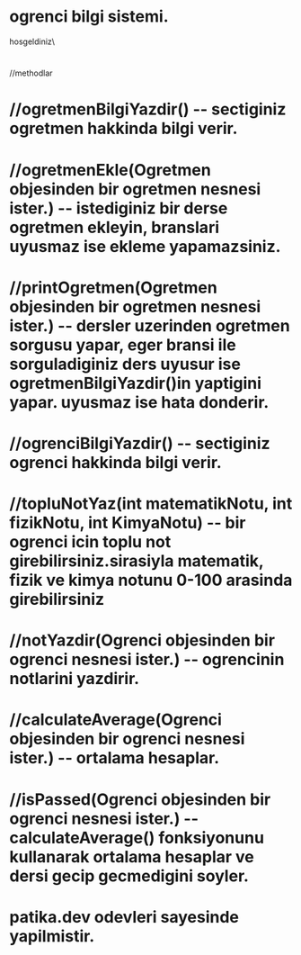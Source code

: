 # ogrenci bilgi sistemi.

hosgeldiniz\


# 
//methodlar
# //ogretmenBilgiYazdir() -- sectiginiz ogretmen hakkinda bilgi verir.
# //ogretmenEkle(Ogretmen objesinden bir ogretmen nesnesi ister.) -- istediginiz bir derse ogretmen ekleyin, branslari uyusmaz ise ekleme yapamazsiniz.
# //printOgretmen(Ogretmen objesinden bir ogretmen nesnesi ister.) -- dersler uzerinden ogretmen sorgusu yapar, eger bransi ile sorguladiginiz ders uyusur ise ogretmenBilgiYazdir()in yaptigini yapar. uyusmaz ise hata donderir.
#
# //ogrenciBilgiYazdir() -- sectiginiz ogrenci hakkinda bilgi verir.
# //topluNotYaz(int matematikNotu, int fizikNotu, int KimyaNotu) -- bir ogrenci icin toplu not girebilirsiniz.sirasiyla matematik, fizik ve kimya notunu 0-100 arasinda girebilirsiniz
# //notYazdir(Ogrenci objesinden bir ogrenci nesnesi ister.) -- ogrencinin notlarini yazdirir.
# //calculateAverage(Ogrenci objesinden bir ogrenci nesnesi ister.) -- ortalama hesaplar.
# //isPassed(Ogrenci objesinden bir ogrenci nesnesi ister.) -- calculateAverage() fonksiyonunu kullanarak ortalama hesaplar ve dersi gecip gecmedigini soyler.

# patika.dev odevleri sayesinde yapilmistir.
